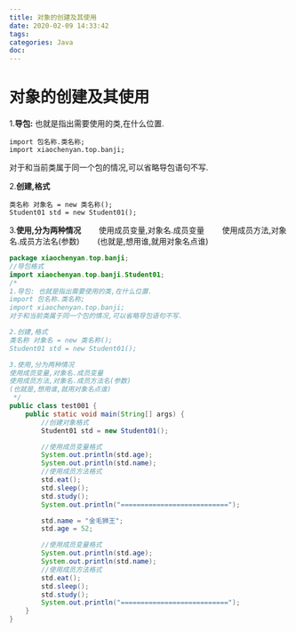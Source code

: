 ```yaml
---
title: 对象的创建及其使用
date: 2020-02-09 14:33:42
tags:
categories: Java
doc:
---
```


# 对象的创建及其使用



1.<b>导包:</b> 也就是指出需要使用的类,在什么位置.

```
import 包名称.类名称;
import xiaochenyan.top.banji;
```

对于和当前类属于同一个包的情况,可以省略导包语句不写.

2.<b>创建,格式</b>

```
类名称 对象名 = new 类名称();
Student01 std = new Student01();
```

3.<b>使用,分为两种情况</b>
&emsp;&emsp;使用成员变量,对象名.成员变量
&emsp;&emsp;使用成员方法,对象名.成员方法名(参数)
&emsp;&emsp;(也就是,想用谁,就用对象名点谁)

```java
package xiaochenyan.top.banji;
//导包格式
import xiaochenyan.top.banji.Student01;
/*
1.导包: 也就是指出需要使用的类,在什么位置.
import 包名称.类名称;
import xiaochenyan.top.banji;
对于和当前类属于同一个包的情况,可以省略导包语句不写.

2.创建,格式
类名称 对象名 = new 类名称();
Student01 std = new Student01();

3.使用,分为两种情况
使用成员变量,对象名.成员变量
使用成员方法,对象名.成员方法名(参数)
(也就是,想用谁,就用对象名点谁)
 */
public class test001 {
    public static void main(String[] args) {
        //创建对象格式
        Student01 std = new Student01();

        //使用成员变量格式
        System.out.println(std.age);
        System.out.println(std.name);
        //使用成员方法格式
        std.eat();
        std.sleep();
        std.study();
        System.out.println("===========================");

        std.name = "金毛狮王";
        std.age = 52;

        //使用成员变量格式
        System.out.println(std.age);
        System.out.println(std.name);
        //使用成员方法格式
        std.eat();
        std.sleep();
        std.study();
        System.out.println("===========================");
    }
}

```


